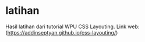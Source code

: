 # latihan
Hasil latihan dari tutorial WPU CSS Layouting.
Link web: (https://addinseptyan.github.io/css-layouting/)
